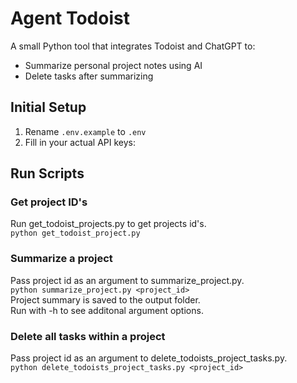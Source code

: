 # Agent Todoist

A small Python tool that integrates Todoist and ChatGPT to:
- Summarize personal project notes using AI
- Delete tasks after summarizing

## Initial Setup
1. Rename `.env.example` to `.env`
2. Fill in your actual API keys:

## Run Scripts

### Get project ID's
Run get_todoist_projects.py to get projects id's.<br>
`python get_todoist_project.py`

### Summarize a project
Pass project id as an argument to summarize_project.py.<br>
`python summarize_project.py <project_id>`<br>
Project summary is saved to the output folder.<br>
Run with -h to see additonal argument options.

### Delete all tasks within a project
Pass project id as an argument to delete_todoists_project_tasks.py.<br>
`python delete_todoists_project_tasks.py <project_id>`<br>
